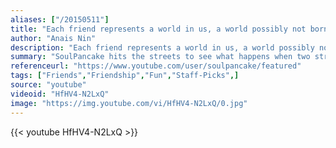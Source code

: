 ```yaml
---
aliases: ["/20150511"]
title: "Each friend represents a world in us, a world possibly not born until they arrive, and it is only by this meeting that a new world is born."
author: "Anais Nin"
description: "Each friend represents a world in us, a world possibly not born until they arrive, and it is only by this meeting that a new world is born. - Anais Nin quotes from GetInspired365.com"
summary: "SoulPancake hits the streets to see what happens when two strangers sit in a ball pit... and talk about life's big questions. For more videos from SoulPancake, just click more below"
referenceurl: "https://www.youtube.com/user/soulpancake/featured"
tags: ["Friends","Friendship","Fun","Staff-Picks",]
source: "youtube"
videoid: "HfHV4-N2LxQ"
image: "https://img.youtube.com/vi/HfHV4-N2LxQ/0.jpg"
---
```


{{< youtube HfHV4-N2LxQ >}}

